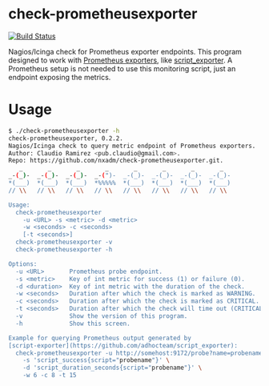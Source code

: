 # check-prometheusexporter

[![Build Status](https://travis-ci.org/nxadm/check-prometheusexporter.svg?branch=master)](https://travis-ci.org/nxadm/check-prometheusexporter)

Nagios/Icinga check for Prometheus exporter endpoints. This program designed
to work with
[Prometheus exporters](https://prometheus.io/docs/instrumenting/exporters/),
like [script_exporter](https://github.com/adhocteam/script_exporter). A
Prometheus setup is not needed to use this monitoring script, just an
endpoint exposing the metrics.

# Usage

```bash
$ ./check-prometheusexporter -h
check-prometheusexporter, 0.2.2.
Nagios/Icinga check to query metric endpoint of Prometheus exporters.
Author: Claudio Ramirez <pub.claudio@gmail.com>.
Repo: https://github.com/nxadm/check-prometheusexporter.git.
   _       _       _       _       _       _       _       _
_-(_)-  _-(_)-  _-(_)-  _-(")-  _-(_)-  _-(_)-  _-(_)-  _-(_)-
*(___)  *(___)  *(___)  *%%%%%  *(___)  *(___)  *(___)  *(___)
// \\   // \\   // \\   // \\   // \\   // \\   // \\   // \\

Usage:
  check-prometheusexporter
    -u <URL> -s <metric> -d <metric>
    -w <seconds> -c <seconds>
    [-t <seconds>]
  check-prometheusexporter -v
  check-prometheusexporter -h

Options:
  -u <URL>       Prometheus probe endpoint.
  -s <metric>    Key of int metric for success (1) or failure (0).
  -d <duration>  Key of int metric with the duration of the check.
  -w <seconds>   Duration after which the check is marked as WARNING.
  -c <seconds>   Duration after which the check is marked as CRITICAL.
  -t <seconds>   Duration after which the check will time out (CRITICAL).
  -v             Show the version of this program.
  -h             Show this screen.

Example for querying Prometheus output generated by
[script-exporter](https://github.com/adhocteam/script_exporter):
  check-prometheusexporter -u http://somehost:9172/probe?name=probename \
    -s 'script_success{script="probename"}' \
    -d 'script_duration_seconds{script="probename"}' \
    -w 6 -c 8 -t 15

```


